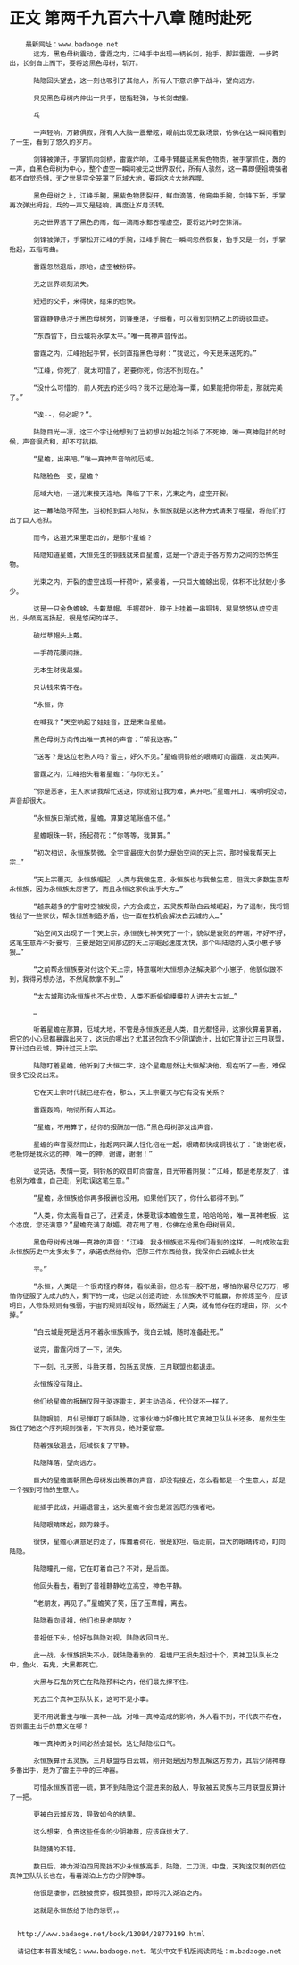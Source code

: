# 正文 第两千九百六十八章 随时赴死
        最新网址：www.badaoge.net
          远方，黑色母树震动，雷霆之内，江峰手中出现一柄长剑，抬手，脚踩雷霆，一步跨出，长剑自上而下，要将这黑色母树，斩开。
      
          陆隐回头望去，这一刻也吸引了其他人，所有人下意识停下战斗，望向远方。
      
          只见黑色母树内伸出一只手，屈指轻弹，与长剑击撞。
      
          乓
      
          一声轻响，万籁俱寂，所有人大脑一震晕眩，眼前出现无数场景，仿佛在这一瞬间看到了一生，看到了悠久的岁月。
      
          剑锋被弹开，手掌抓向剑柄，雷霆炸响，江峰手臂蔓延黑紫色物质，被手掌抓住，轰的一声，自黑色母树为中心，整个虚空一瞬间被无之世界取代，所有人骇然，这一幕即便祖境强者都不自觉恐惧，无之世界完全笼罩了厄域大地，要将这片大地吞噬。
      
          黑色母树之上，江峰手腕，黑紫色物质裂开，鲜血滴落，他弯曲手腕，剑锋下斩，手掌再次弹出拇指，乓的一声又是轻响，再度让岁月流转。
      
          无之世界落下了黑色的雨，每一滴雨水都吞噬虚空，要将这片时空抹消。
      
          剑锋被弹开，手掌松开江峰的手腕，江峰手腕在一瞬间忽然恢复，抬手又是一剑，手掌抬起，五指弯曲。
      
          雷霆忽然退后，原地，虚空被粉碎。
      
          无之世界顷刻消失。
      
          短短的交手，来得快，结束的也快。
      
          雷霆静静悬浮于黑色母树旁，剑锋垂落，仔细看，可以看到剑柄之上的斑驳血迹。
      
          “东西留下，白云城将永享太平。”唯一真神声音传出。
      
          雷霆之内，江峰抬起手臂，长剑直指黑色母树：“我说过，今天是来送死的。”
      
          “江峰，你死了，就太可惜了，若要你死，你活不到现在。”
      
          “没什么可惜的，前人死去的还少吗？我不过是沧海一粟，如果能把你带走，那就完美了。”
      
          “诶--，何必呢？”。
      
          陆隐目光一凛，这三个字让他想到了当初想以始祖之剑杀了不死神，唯一真神阻拦的时候，声音很柔和，却不可抗拒。
      
          “星蟾，出来吧。”唯一真神声音响彻厄域。
      
          陆隐脸色一变，星蟾？
      
          厄域大地，一道光束接天连地，降临了下来，光束之内，虚空开裂。
      
          这一幕陆隐不陌生，当初抢到巨人地狱，永恒族就是以这种方式请来了噬星，将他们打出了巨人地狱。
      
          而今，这道光束里走出的，是那个星蟾？
      
          陆隐知道星蟾，大恒先生的铜钱就来自星蟾，这是一个游走于各方势力之间的恐怖生物。
      
          光束之内，开裂的虚空出现一杆荷叶，紧接着，一只巨大蟾蜍出现，体积不比狱蛟小多少。
      
          这是一只金色蟾蜍，头戴草帽，手握荷叶，脖子上挂着一串铜钱，晃晃悠悠从虚空走出，头颅高高扬起，很是悠闲的样子。
      
          破烂草帽头上戴。
      
          一手荷花腰间揣。
      
          无本生财我最爱。
      
          只认钱来情不在。
      
          “永恒，你
      
          在喊我？”天空响起了娃娃音，正是来自星蟾。
      
          黑色母树方向传出唯一真神的声音：“帮我送客。”
      
          “送客？是这位老熟人吗？雷主，好久不见。”星蟾铜铃般的眼睛盯向雷霆，发出笑声。
      
          雷霆之内，江峰抬头看着星蟾：“与你无关。”
      
          “你是恶客，主人家请我帮忙送送，你就别让我为难，离开吧。”星蟾开口，嘴明明没动，声音却很大。
      
          “永恒族日渐式微，星蟾，算算这笔账值不值。”
      
          星蟾眼珠一转，扬起荷花：“你等等，我算算。”
      
          “初次相识，永恒族势微，全宇宙最庞大的势力是始空间的天上宗，那时候我帮天上宗…”
      
          “天上宗覆灭，永恒族崛起，人类与我做生意，永恒族也与我做生意，但我大多数生意帮永恒族，因为永恒族太厉害了，而且永恒这家伙出手大方…”
      
          “越来越多的宇宙时空被发现，六方会成立，五灵族帮助白云城崛起，为了遏制，我将铜钱给了一些家伙，帮永恒族制造矛盾，也一直在找机会解决白云城的人…”
      
          “始空间又出现了一个天上宗，永恒族七神天死了一个，貌似是衰败的开端，不好不好，这笔生意弄不好要亏，主要是始空间那边的天上宗崛起速度太快，那个叫陆隐的人类小崽子够狠…”
      
          “之前帮永恒族要对付这个天上宗，特意嘱咐大恒想办法解决那个小崽子，他貌似做不到，我得另想办法，不然尾款拿不到…”
      
          “太古城那边永恒族也不占优势，人类不断偷偷摸摸拉人进去太古城…”
      
          …
      
          听着星蟾在那算，厄域大地，不管是永恒族还是人类，目光都怪异，这家伙算着算着，把它的小心思都暴露出来了，这玩的哪出？尤其还包含不少阴谋诡计，比如它算计过三月联盟，算计过白云城，算计过天上宗。
      
          陆隐盯着星蟾，他听到了大恒二字，这个星蟾居然让大恒解决他，现在听了一些，难保很多它没说出来。
      
          它在天上宗时代就已经存在，那么，天上宗覆灭与它有没有关系？
      
          雷霆轰鸣，响彻所有人耳边。
      
          “星蟾，不用算了，给你的报酬加一倍。”黑色母树那发出声音。
      
          星蟾的声音戛然而止，抬起两只蹼人性化抱在一起，眼睛都快成铜钱状了：“谢谢老板，老板你是我永远的神，唯一的神，谢谢，谢谢！”
      
          说完话，表情一变，铜铃般的双目盯向雷霆，目光带着阴狠：“江峰，都是老朋友了，谁也别为难谁，自己走，别耽误这笔生意。”
      
          “星蟾，永恒族给你再多报酬也没用，如果他们灭了，你什么都得不到。”
      
          “人类，你太高看自己了，赶紧走，休要耽误本蟾做生意，哈哈哈哈，唯一真神老板，这个态度，您还满意？”星蟾充满了献媚。荷花甩了甩，仿佛在给黑色母树扇风。
      
          黑色母树传出唯一真神的声音：“江峰，我永恒族远不是你们看到的这样，一时成败在我永恒族历史中太多太多了，承诺依然给你，把那三件东西给我，我保你白云城永世太
      
          平。”
      
          “永恒，人类是一个很奇怪的群体，看似柔弱，但总有一股不屈，哪怕你屠尽亿万万，哪怕你征服了九成九的人，剩下的一成，也足以创造奇迹，永恒族决不可能赢，你修炼至今，应该明白，人修炼规则有强弱，宇宙的规则却没有，既然诞生了人类，就有他存在的理由，你，灭不掉。”
      
          “白云城是死是活用不着永恒族赐予，我白云城，随时准备赴死。”
      
          说完，雷霆闪烁了一下，消失。
      
          下一刻，孔天照，斗胜天尊，包括五灵族，三月联盟也都退走。
      
          永恒族没有阻止。
      
          他们给星蟾的报酬仅限于驱逐雷主，若主动追杀，代价就不一样了。
      
          陆隐眼前，月仙忌惮盯了眼陆隐，这家伙神力好像比其它真神卫队队长还多，居然生生挡住了她这个序列规则强者，下次再见，绝对要留意。
      
          随着强敌退去，厄域恢复了平静。
      
          陆隐降落，望向远方。
      
          巨大的星蟾面朝黑色母树发出羡慕的声音，却没有接近，怎么看都是一个生意人，却是一个强到可怕的生意人。
      
          能插手此战，并逼退雷主，这头星蟾不会也是渡苦厄的强者吧。
      
          陆隐眼睛眯起，颇为棘手。
      
          很快，星蟾心满意足的走了，挥舞着荷花，很是舒坦，临走前，巨大的眼睛转动，盯向陆隐。
      
          陆隐瞳孔一缩，它在盯着自己？不对，是后面。
      
          他回头看去，看到了昔祖静静屹立高空，神色平静。
      
          “老朋友，再见了。”星蟾笑了笑，压了压草帽，离去。
      
          陆隐看向昔祖，他们也是老朋友？
      
          昔祖低下头，恰好与陆隐对视，陆隐收回目光。
      
          此一战，永恒族损失不小，就陆隐看到的，祖境尸王损失超过十个，真神卫队队长之中，鱼火，石鬼，大黑都死亡。
      
          大黑与石鬼的死亡在陆隐预料之内，他们最先撑不住。
      
          死去三个真神卫队队长，这可不是小事。
      
          更不用说雷主与唯一真神一战，对唯一真神造成的影响，外人看不到，不代表不存在，否则雷主出手的意义在哪？
      
          唯一真神闭关时间必然会延长，这让陆隐松口气。
      
          永恒族算计五灵族，三月联盟与白云城，刚开始是因为想瓦解这方势力，其后少阴神尊多番出手，是为了雷主手中的三神器。
      
          可惜永恒族百密一疏，算不到陆隐这个混进来的敌人，导致被五灵族与三月联盟反算计了一把。
      
          更被白云城反攻，导致如今的结果。
      
          这么想来，负责这些任务的少阴神尊，应该麻烦大了。
      
          陆隐猜的不错。
      
          数日后，神力湖泊四周聚拢不少永恒族高手，陆隐，二刀流，中盘，天狗这仅剩的四位真神卫队队长也在，看着湖泊上方的少阴神尊。
      
          他很是凄惨，四肢被贯穿，极其狼狈，即将沉入湖泊之内。
      
          这就是永恒族给予他的惩罚，。
      
      
      http://www.badaoge.net/book/13084/28779199.html
      
      请记住本书首发域名：www.badaoge.net。笔尖中文手机版阅读网址：m.badaoge.net